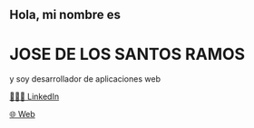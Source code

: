 ## Hola, mi nombre es
# JOSE DE LOS SANTOS RAMOS
y soy desarrollador de aplicaciones web

[👨🏻‍🎓 LinkedIn](https://www.linkedin.com/in/jose-web)

[🌐 Web](https://jose-web.github.io)

